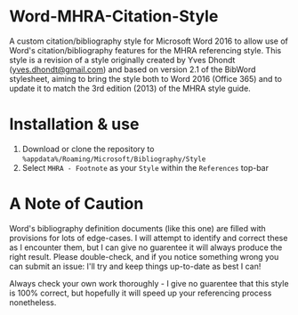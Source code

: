 # Word-MHRA-Citation-Style
A custom citation/bibliography style for Microsoft Word 2016 to allow use of Word's citation/bibliography features for the MHRA referencing style. This style is a revision of a style originally created by Yves Dhondt (yves.dhondt@gmail.com) and based on version 2.1 of the BibWord stylesheet, aiming to bring the style both to Word 2016 (Office 365) and to update it to match the 3rd edition (2013) of the MHRA style guide.

# Installation & use
1. Download or clone the repository to `%appdata%/Roaming/Microsoft/Bibliography/Style`
2. Select `MHRA - Footnote` as your `Style` within the `References` top-bar

# A Note of Caution
Word's bibliography definition documents (like this one) are filled with provisions for lots of edge-cases. I will attempt to identify and correct these as I encounter them, but I can give no guarentee it will always produce the right result. Please double-check, and if you notice something wrong you can submit an issue: I'll try and keep things up-to-date as best I can!

Always check your own work thoroughly - I give no guarentee that this style is 100% correct, but hopefully it will speed up your referencing process nonetheless.